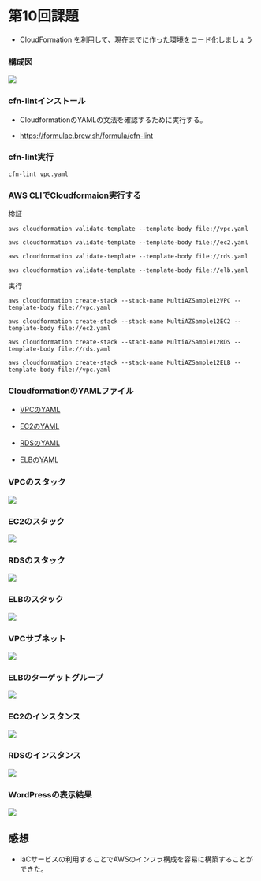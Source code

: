 # 第10回課題

- CloudFormation を利用して、現在までに作った環境をコード化しましょう

### 構成図

![](./img/lecture10_01.png)

### cfn-lintインストール

- CloudformationのYAMLの文法を確認するために実行する。

- https://formulae.brew.sh/formula/cfn-lint

### cfn-lint実行

```
cfn-lint vpc.yaml
```

### AWS CLIでCloudformaion実行する

検証

```
aws cloudformation validate-template --template-body file://vpc.yaml
```

```
aws cloudformation validate-template --template-body file://ec2.yaml
```

```
aws cloudformation validate-template --template-body file://rds.yaml
```

```
aws cloudformation validate-template --template-body file://elb.yaml
```

実行

```
aws cloudformation create-stack --stack-name MultiAZSample12VPC --template-body file://vpc.yaml
```

```
aws cloudformation create-stack --stack-name MultiAZSample12EC2 --template-body file://ec2.yaml
```

```
aws cloudformation create-stack --stack-name MultiAZSample12RDS --template-body file://rds.yaml
```

```
aws cloudformation create-stack --stack-name MultiAZSample12ELB --template-body file://vpc.yaml
```

### CloudformationのYAMLファイル

- [VPCのYAML](./cloudformation/vpc.yaml)

- [EC2のYAML](./cloudformation/ec2.yaml)

- [RDSのYAML](./cloudformation/rds.yaml)

- [ELBのYAML](./cloudformation/elb.yaml)

### VPCのスタック

![](./img/lecture10_02.png)

### EC2のスタック

![](./img/lecture10_03.png)

### RDSのスタック

![](./img/lecture10_04.png)

### ELBのスタック

![](./img/lecture10_05.png)

### VPCサブネット

![](./img/lecture10_06.png)

### ELBのターゲットグループ

![](./img/lecture10_07.png)

### EC2のインスタンス

![](./img/lecture10_08.png)

### RDSのインスタンス

![](./img/lecture10_09.png)

### WordPressの表示結果

![](./img/lecture10_10.png)

## 感想

- IaCサービスの利用することでAWSのインフラ構成を容易に構築することができた。